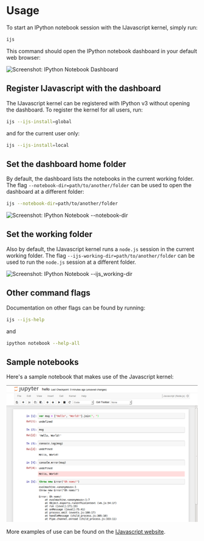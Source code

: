 # Usage

To start an IPython notebook session with the IJavascript kernel, simply run:

```sh
ijs
```

This command should open the IPython notebook dashboard in your default web
browser:

![Screenshot: IPython Notebook
Dashboard](../images/screenshot-dashboard-home.png)

## Register IJavascript with the dashboard

The IJavascript kernel can be registered with IPython v3 without opening the
dashboard. To register the kernel for all users, run:

```sh
ijs --ijs-install=global
```

and for the current user only:

```sh
ijs --ijs-install=local
```

## Set the dashboard home folder

By default, the dashboard lists the notebooks in the current working folder. The
flag `--notebook-dir=path/to/another/folder` can be used to open the dashboard
at a different folder:

```sh
ijs --notebook-dir=path/to/another/folder
```

![Screenshot: IPython Notebook
--notebook-dir](../images/screenshot-dashboard-dir.png)

## Set the working folder

Also by default, the IJavascript kernel runs a `node.js` session in the current
working folder. The flag `--ijs-working-dir=path/to/another/folder` can be used
to run the `node.js` session at a different folder.

![Screenshot: IPython Notebook
--ijs_working-dir](../images/screenshot-notebook-dir.png)

## Other command flags

Documentation on other flags can be found by running:

```sh
ijs --ijs-help
```

and

```sh
ipython notebook --help-all
```

## Sample notebooks

Here's a sample notebook that makes use of the Javascript kernel:

![Screenshot: Notebook Hello Sample](../images/screenshot-notebook-hello.png)

More examples of use can be found on the [IJavascript
website](https:///n-riesco.github.io/ijavascript/index.html).

